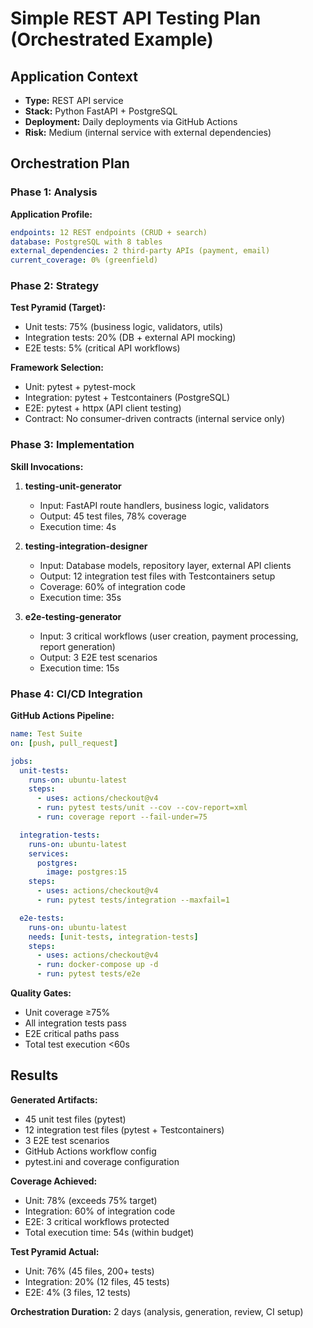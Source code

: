 # Simple REST API Testing Plan (Orchestrated Example)

## Application Context
- **Type:** REST API service
- **Stack:** Python FastAPI + PostgreSQL
- **Deployment:** Daily deployments via GitHub Actions
- **Risk:** Medium (internal service with external dependencies)

## Orchestration Plan

### Phase 1: Analysis
**Application Profile:**
```yaml
endpoints: 12 REST endpoints (CRUD + search)
database: PostgreSQL with 8 tables
external_dependencies: 2 third-party APIs (payment, email)
current_coverage: 0% (greenfield)
```

### Phase 2: Strategy
**Test Pyramid (Target):**
- Unit tests: 75% (business logic, validators, utils)
- Integration tests: 20% (DB + external API mocking)
- E2E tests: 5% (critical API workflows)

**Framework Selection:**
- Unit: pytest + pytest-mock
- Integration: pytest + Testcontainers (PostgreSQL)
- E2E: pytest + httpx (API client testing)
- Contract: No consumer-driven contracts (internal service only)

### Phase 3: Implementation

**Skill Invocations:**

1. **testing-unit-generator**
   - Input: FastAPI route handlers, business logic, validators
   - Output: 45 test files, 78% coverage
   - Execution time: 4s

2. **testing-integration-designer**
   - Input: Database models, repository layer, external API clients
   - Output: 12 integration test files with Testcontainers setup
   - Coverage: 60% of integration code
   - Execution time: 35s

3. **e2e-testing-generator**
   - Input: 3 critical workflows (user creation, payment processing, report generation)
   - Output: 3 E2E test scenarios
   - Execution time: 15s

### Phase 4: CI/CD Integration

**GitHub Actions Pipeline:**
```yaml
name: Test Suite
on: [push, pull_request]

jobs:
  unit-tests:
    runs-on: ubuntu-latest
    steps:
      - uses: actions/checkout@v4
      - run: pytest tests/unit --cov --cov-report=xml
      - run: coverage report --fail-under=75

  integration-tests:
    runs-on: ubuntu-latest
    services:
      postgres:
        image: postgres:15
    steps:
      - uses: actions/checkout@v4
      - run: pytest tests/integration --maxfail=1

  e2e-tests:
    runs-on: ubuntu-latest
    needs: [unit-tests, integration-tests]
    steps:
      - uses: actions/checkout@v4
      - run: docker-compose up -d
      - run: pytest tests/e2e
```

**Quality Gates:**
- Unit coverage ≥75%
- All integration tests pass
- E2E critical paths pass
- Total test execution <60s

## Results

**Generated Artifacts:**
- 45 unit test files (pytest)
- 12 integration test files (pytest + Testcontainers)
- 3 E2E test scenarios
- GitHub Actions workflow config
- pytest.ini and coverage configuration

**Coverage Achieved:**
- Unit: 78% (exceeds 75% target)
- Integration: 60% of integration code
- E2E: 3 critical workflows protected
- Total execution time: 54s (within budget)

**Test Pyramid Actual:**
- Unit: 76% (45 files, 200+ tests)
- Integration: 20% (12 files, 45 tests)
- E2E: 4% (3 files, 12 tests)

**Orchestration Duration:** 2 days (analysis, generation, review, CI setup)
